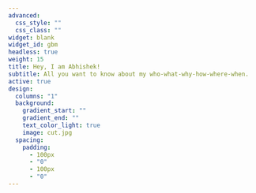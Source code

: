 ```yaml
---
advanced:
  css_style: ""
  css_class: ""
widget: blank
widget_id: gbm
headless: true
weight: 15
title: Hey, I am Abhishek!
subtitle: All you want to know about my who-what-why-how-where-when.
active: true
design:
  columns: "1"
  background:
    gradient_start: ""
    gradient_end: ""
    text_color_light: true
    image: cut.jpg
  spacing:
    padding:
      - 100px
      - "0"
      - 100px
      - "0"
---
```


